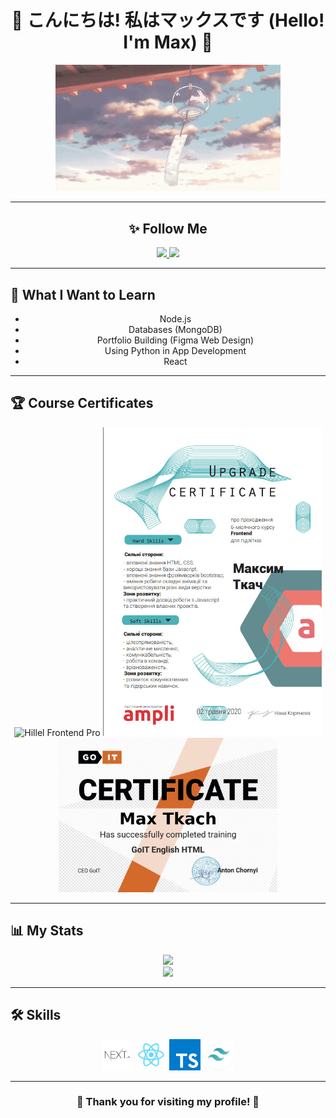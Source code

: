 <h1 align="center">🌟 こんにちは! 私はマックスです (Hello! I'm Max) 🌟</h1>

<p align="center">
  <img src="giphy.gif" width="360px" title="Calm">
</p>

---

<div align="center">
  <h2>✨ Follow Me</h2>
  <a href="https://www.instagram.com/maxtkach4/?hl=ru">
    <img src="https://img.shields.io/badge/Instagram-e5f0ff?style=for-the-badge&logo=instagram" />
  </a>
  <a href="https://www.t.me/maxtkach4422">
    <img src="https://img.shields.io/badge/Telegram-e5f0ff?style=for-the-badge&logo=telegram" />
  </a>
</div>

---

<h2 align="left">🎯 What I Want to Learn</h2>
<div align="center">
  <ul>
    <li>Node.js</li>
    <li>Databases (MongoDB)</li>
    <li>Portfolio Building (Figma Web Design)</li>
    <li>Using Python in App Development</li>
    <li>React</li>
  </ul>
</div>

---

<h2 align="left">🏆 Course Certificates</h2>
<div align="center">
  <img alt="Hillel Frontend Pro" width="350px" src="https://lms.ithillel.ua/uploads/certificates/24599676_en.png" />
  <img alt="Ampli" width="350px" src="cert1.jpg" />
  <img alt="GoIT" width="350px" src="certificate.png" />
</div>

---

<h2 align="left">📊 My Stats</h2>
<div align="center">
  <img src="https://github-readme-stats.vercel.app/api?username=maxtkach&show_icons=true&theme=radical" />
  <br />
  <img src="https://github-readme-stats.vercel.app/api/top-langs/?username=maxtkach&layout=compact&theme=radical" />
</div>

---

<h2 align="left">🛠️ Skills</h2>
<div align="center">
  <img alt="Next.js" width="50px" src="https://raw.githubusercontent.com/github/explore/6c1e1c8c1c1e1c1e1c1e1c1e1c1e1c1e1c1e1c1c/topics/nextjs/nextjs.png" />
  <img alt="React" width="50px" src="https://raw.githubusercontent.com/github/explore/80688e429a7d4ef2fca1e82350fe8e3517d3494d/topics/react/react.png" />
  <img alt="TypeScript" width="50px" src="https://raw.githubusercontent.com/github/explore/80688e429a7d4ef2fca1e82350fe8e3517d3494d/topics/typescript/typescript.png" />
  <img alt="Tailwind CSS" width="50px" src="https://raw.githubusercontent.com/github/explore/80688e429a7d4ef2fca1e82350fe8e3517d3494d/topics/tailwindcss/tailwindcss.png" />
</div>

---

<div align="center">
  <h3>🌟 Thank you for visiting my profile! 🌟</h3>
</div>
